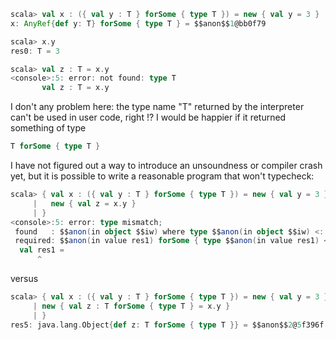```scala
scala> val x : ({ val y : T } forSome { type T }) = new { val y = 3 }
x: AnyRef{def y: T} forSome { type T } = $$anon$$1@bb0f79

scala> x.y
res0: T = 3

scala> val z : T = x.y
<console>:5: error: not found: type T
       val z : T = x.y
```
I don't any problem here: the type name "T" returned by the interpreter can't be used in user code, right !?
I would be happier if it returned something of type
```scala
T forSome { type T }
```
I have not figured out a way to introduce an unsoundness or compiler crash yet, but it is possible to write a reasonable program that won't typecheck:
```scala
scala> { val x : ({ val y : T } forSome { type T }) = new { val y = 3 }
     |   new { val z = x.y }
     | }
<console>:5: error: type mismatch;
 found   : $$anon(in object $$iw) where type $$anon(in object $$iw) <: java.lang.Object{def z: T}
 required: $$anon(in value res1) forSome { type $$anon(in value res1) <: java.lang.Object{def z: T}; type T }
  val res1 =
      ^
```
versus
```scala
scala> { val x : ({ val y : T } forSome { type T }) = new { val y = 3 }
     | new { val z : T forSome { type T } = x.y }
     | }
res5: java.lang.Object{def z: T forSome { type T }} = $$anon$$2@5f396f
```
